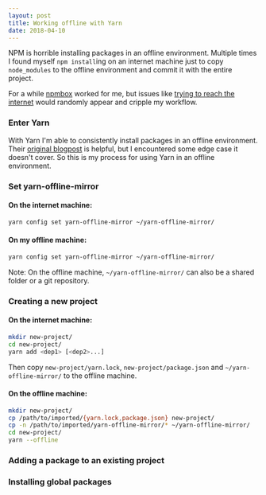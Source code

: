 ```yaml
---
layout: post
title: Working offline with Yarn
date: 2018-04-10
---
```


NPM is horrible installing packages in an offline environment. Multiple times I found myself `npm install`ing on an internet machine just to copy `node_modules` to the offline environment and commit it with the entire project.

For a while [npmbox](npmbox-link) worked for me, but issues like [trying to reach the internet](unnpmbox-issue) would randomly appear and cripple my workflow.

### Enter Yarn

With Yarn I'm able to consistently install packages in an offline environment. Their [original blogpost](yarn-original-blogpost) is helpful, but I encountered some edge case it doesn't cover. So this is my process for using Yarn in an offline environment.

### Set yarn-offline-mirror

#### On the internet machine:

```bash
yarn config set yarn-offline-mirror ~/yarn-offline-mirror/
```

#### On my offline machine:

```bash
yarn config set yarn-offline-mirror ~/yarn-offline-mirror/
```

Note: On the offline machine, `~/yarn-offline-mirror/` can also be a shared folder or a git repository.

### Creating a new project

#### On the internet machine:

```bash
mkdir new-project/
cd new-project/
yarn add <dep1> [<dep2>...]
```

Then copy `new-project/yarn.lock`, `new-project/package.json` and `~/yarn-offline-mirror/` to the offline machine.

#### On the offline machine:

```bash
mkdir new-project/
cp /path/to/imported/{yarn.lock,package.json} new-project/
cp -n /path/to/imported/yarn-offline-mirror/* ~/yarn-offline-mirror/
cd new-project/
yarn --offline
```

### Adding a package to an existing project

### Installing global packages

[npmbox-link]: https://github.com/arei/npmbox
[unnpmbox-issue]: https://github.com/arei/npmbox/issues/61
[yarn-original-blogpost]: https://yarnpkg.com/blog/2016/11/24/offline-mirror/
